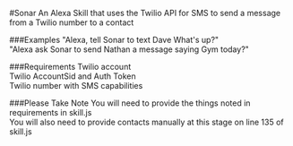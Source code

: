 #Sonar
An Alexa Skill that uses the Twilio API for SMS to send a message from a Twilio number to a contact

###Examples
"Alexa, tell Sonar to text Dave What's up?"  
"Alexa ask Sonar to send Nathan a message saying Gym today?"

###Requirements
Twilio account  
Twilio AccountSid and Auth Token  
Twilio number with SMS capabilities

###Please Take Note
You will need to provide the things noted in requirements in skill.js  
You will also need to provide contacts manually at this stage on line 135 of skill.js
